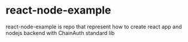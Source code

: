 # react-node-example
react-node-example is repo that represent how to create react app and nodejs backend with ChainAuth standard lib

